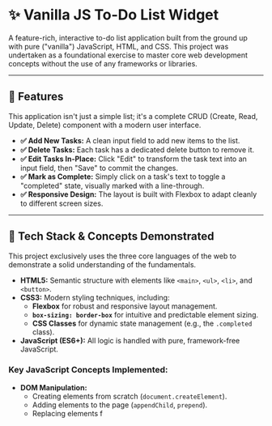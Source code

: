 # ✨ Vanilla JS To-Do List Widget

A feature-rich, interactive to-do list application built from the ground up with pure ("vanilla") JavaScript, HTML, and CSS. This project was undertaken as a foundational exercise to master core web development concepts without the use of any frameworks or libraries.


---

## 🚀 Features

This application isn't just a simple list; it's a complete CRUD (Create, Read, Update, Delete) component with a modern user interface.

*   **✅ Add New Tasks:** A clean input field to add new items to the list.
*   **✅ Delete Tasks:** Each task has a dedicated delete button to remove it.
*   **✅ Edit Tasks In-Place:** Click "Edit" to transform the task text into an input field, then "Save" to commit the changes.
*   **✅ Mark as Complete:** Simply click on a task's text to toggle a "completed" state, visually marked with a line-through.
*   **✅ Responsive Design:** The layout is built with Flexbox to adapt cleanly to different screen sizes.

---

## 🔧 Tech Stack & Concepts Demonstrated

This project exclusively uses the three core languages of the web to demonstrate a solid understanding of the fundamentals.

*   **HTML5:** Semantic structure with elements like `<main>`, `<ul>`, `<li>`, and `<button>`.
*   **CSS3:** Modern styling techniques, including:
    *   **Flexbox** for robust and responsive layout management.
    *   **`box-sizing: border-box`** for intuitive and predictable element sizing.
    *   **CSS Classes** for dynamic state management (e.g., the `.completed` class).
*   **JavaScript (ES6+):** All logic is handled with pure, framework-free JavaScript.

### Key JavaScript Concepts Implemented:

*   **DOM Manipulation:**
    *   Creating elements from scratch (`document.createElement`).
    *   Adding elements to the page (`appendChild`, `prepend`).
    *   Replacing elements f

